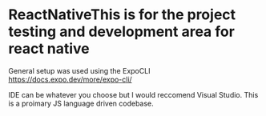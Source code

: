# ReactNativeThis is for the project testing and development area for react native

General setup was used using the ExpoCLI
https://docs.expo.dev/more/expo-cli/

IDE can be whatever you choose but I would reccomend Visual Studio. This is a proimary JS language driven codebase.
